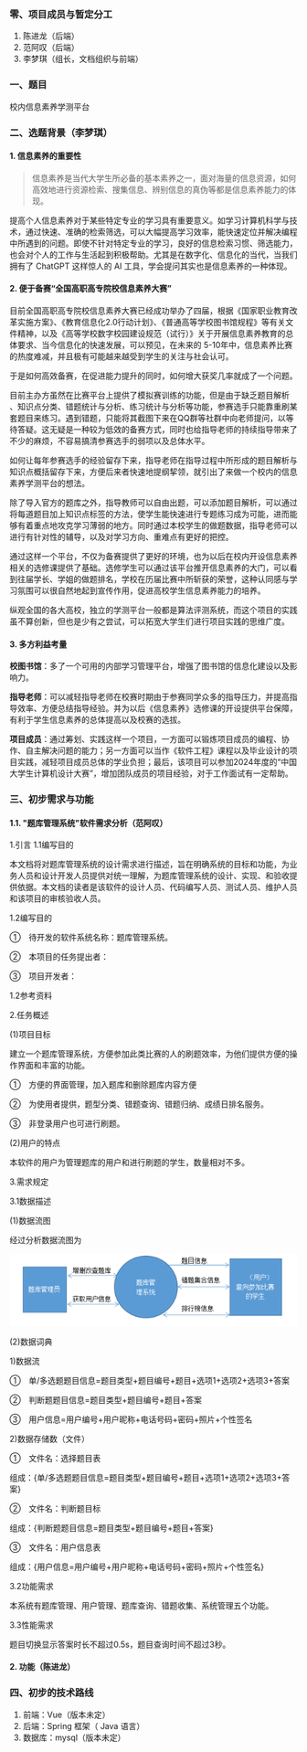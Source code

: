 ### 零、项目成员与暂定分工

1. 陈进龙（后端）
2. 范阿叹（后端）
3. 李梦琪（组长，文档组织与前端）

### 一、题目

校内信息素养学测平台

### 二、选题背景（李梦琪）

#### 1. 信息素养的重要性

> 信息素养是当代大学生所必备的基本素养之一，面对海量的信息资源，如何高效地进行资源检索、搜集信息、辨别信息的真伪等都是信息素养能力的体现。

提高个人信息素养对于某些特定专业的学习具有重要意义。如学习计算机科学与技术，通过快速、准确的检索筛选，可以大幅提高学习效率，能快速定位并解决编程中所遇到的问题。即使不针对特定专业的学习，良好的信息检索习惯、筛选能力，也会对个人的工作与生活起到积极帮助。尤其是在数字化、信息化的当代，当我们拥有了 ChatGPT 这样惊人的 AI 工具，学会提问其实也是信息素养的一种体现。

#### 2. 便于备赛“全国高职高专院校信息素养大赛”

目前全国高职高专院校信息素养大赛已经成功举办了四届，根据《国家职业教育改革实施方案》、《教育信息化2.0行动计划》、《普通高等学校图书馆规程》等有关文件精神，以及《高等学校数字校园建设规范（试行）》关于开展信息素养教育的总体要求、当今信息化的快速发展，可以预见，在未来的 5-10年中，信息素养比赛的热度难减，并且极有可能越来越受到学生的关注与社会认可。

于是如何高效备赛，在促进能力提升的同时，如何增大获奖几率就成了一个问题。

目前主办方虽然在比赛平台上提供了模拟赛训练的功能，但是由于缺乏题目解析 、知识点分类、错题统计与分析、练习统计与分析等功能，参赛选手只能靠重刷某套题目来练习。遇到错题，只能将其截图下来在QQ群等社群中向老师提问，以等待答疑。这无疑是一种较为低效的备赛方式，同时也给指导老师的持续指导带来了不少的麻烦，不容易搞清参赛选手的弱项以及总体水平。

如何让每年参赛选手的经验留存下来，指导老师在指导过程中所形成的题目解析与知识点概括留存下来，方便后来者快速地提纲挈领，就引出了来做一个校内的信息素养学测平台的想法。

除了导入官方的题库之外，指导教师可以自由出题，可以添加题目解析，可以通过将每道题目加上知识点标签的方法，使学生能快速进行专题练习成为可能，进而能够有着重点地攻克学习薄弱的地方。同时通过本校学生的做题数据，指导老师可以进行有针对性的辅导，以及对学习方向、重难点有更好的把控。

通过这样一个平台，不仅为备赛提供了更好的环境，也为以后在校内开设信息素养相关的选修课提供了基础。选修学生可以通过该平台推开信息素养的大门，可以看到往届学长、学姐的做题排名，学校在历届比赛中所斩获的荣誉，这种认同感与学习氛围可以很自然地起到宣传作用，促进高校学生信息素养能力的培养。

纵观全国的各大高校，独立的学测平台一般都是算法评测系统，而这个项目的实践虽不算创新，但也是少有之尝试，可以拓宽大学生们进行项目实践的思维广度。

#### 3. 多方利益考量

**校图书馆**：多了一个可用的内部学习管理平台，增强了图书馆的信息化建设以及影响力。

**指导老师**：可以减轻指导老师在校赛时期由于参赛同学众多的指导压力，并提高指导效率、方便总结指导经验。并为以后《信息素养》选修课的开设提供平台保障，有利于学生信息素养的总体提高以及校赛的选拔。

**项目成员**：通过筹划、实践这样一个项目，一方面可以锻炼项目成员的编程、协作、自主解决问题的能力；另一方面可以当作《软件工程》课程以及毕业设计的项目实践，减轻项目成员总体的学业负担；最后，该项目可以参加2024年度的“中国大学生计算机设计大赛”，增加团队成员的项目经验，对于工作面试有一定帮助。



### 三、初步需求与功能

#### 1.1. "题库管理系统"软件需求分析（范阿叹）
1.引言
1.1编写目的

本文档将对题库管理系统的设计需求进行描述，旨在明确系统的目标和功能，为业务人员和设计开发人员提供对统一理解，为题库管理系统的设计、实现、和验收提供依据。本文档的读者是该软件的设计人员、代码编写人员、测试人员、维护人员和该项目的审核验收人员。

1.2编写目的

①　待开发的软件系统名称：题库管理系统。

②　本项目的任务提出者：

③　项目开发者：

1.2参考资料

2.任务概述

(1)项目目标

建立一个题库管理系统，方便参加此类比赛的人的刷题效率，为他们提供方便的操作界面和丰富的功能。

①　方便的界面管理，加入题库和删除题库内容方便

②　为使用者提供，题型分类、错题查询、错题归纳、成绩日排名服务。

③　非登录用户也可进行刷题。

(2)用户的特点

本软件的用户为管理题库的用户和进行刷题的学生，数量相对不多。

3.需求规定

3.1数据描述

(1)数据流图

经过分析数据流图为

![](../docs-images/Snipaste_2023-02-22_10-38-23.png)

(2)数据词典

1)数据流

①　单/多选题题目信息=题目类型+题目编号+题目+选项1+选项2+选项3+答案

②　判断题题目信息=题目类型+题目编号+题目+答案

③　用户信息=用户编号+用户昵称+电话号码+密码+照片+个性签名

2)数据存储数（文件）

①　文件名：选择题目表

组成：{单/多选题题目信息=题目类型+题目编号+题目+选项1+选项2+选项3+答案}

②　文件名：判断题目标

组成：{判断题题目信息=题目类型+题目编号+题目+答案}

③　文件名：用户信息表

组成：{用户信息=用户编号+用户昵称+电话号码+密码+照片+个性签名}

3.2功能需求

本系统有题库管理、用户管理、题库查询、错题收集、系统管理五个功能。

3.3性能需求

题目切换显示答案时长不超过0.5s，题目查询时间不超过3秒。

#### 2. 功能（陈进龙）

### 四、初步的技术路线

1. 前端：Vue（版本未定）
2. 后端：Spring 框架（ Java 语言）
3. 数据库：mysql（版本未定）
